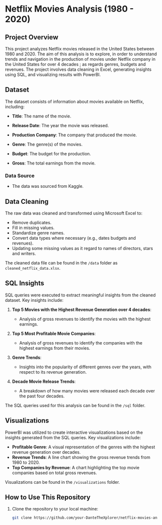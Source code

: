 # Netflix Movies Analysis (1980 - 2020)

## Project Overview
This project analyzes Netflix movies released in the United States between 1980 and 2020. The aim  of this analysis is to explore, in order to understand trends and navigation in the production of movies under Netflix company in the United States for over 4 decades ; as regards genres, budgets and revenues. The project involves data cleaning in Excel, generating insights using SQL, and visualizing results with PowerBI.

## Dataset
The dataset consists of information about movies available on Netflix, including:
- **Title**: The name of the movie.
- **Release Date**: The year the movie was released.
- **Production Company**: The company that produced the movie.
- **Genre**: The genre(s) of the movies.

- **Budget**: The budget for the  production. 

- **Gross**: The total earnings from the movie.

### Data Source
- The data was sourced from Kaggle. 
## Data Cleaning
The raw data was cleaned and transformed using Microsoft Excel to:
- Remove duplicates.
- Fill in missing values.
- Standardize genre names.
- Convert data types where necessary (e.g., dates budgets and revenues).
- Updating some missing values as it regard to names of directors, stars and writers.

The cleaned data file can be found in the `/data` folder as `cleaned_netflix_data.xlsx`.

## SQL Insights
SQL queries were executed to extract meaningful insights from the cleaned dataset. Key insights include:

1. **Top 5 Movies with the Highest Revenue Generation over 4 decades**:
   - Analysis of gross revenues to identify the movies with the highest earnings. 

2. **Top 5 Most Profitable Movie Companies**:
   - Analysis of gross revenues to identify the companies with the highest earnings from their movies.

3. **Genre Trends**:
   - Insights into the popularity of different genres over the years, with respect to its revenue generation. 

4. **Decade Movie Release Trends**:
   - A breakdown of how many movies were released each decade over the past four decades.

The SQL queries used for this analysis can be found in the `/sql` folder.

## Visualizations
PowerBI was utilized to create interactive visualizations based on the insights generated from the SQL queries. Key visualizations include:

- **Profitable Genre**: A visual representation of the genres with the highest revenue generation over decades.
- **Revenue Trends**: A line chart showing the gross revenue trends from 1980 to 2020.
- **Top Companies by Revenue**: A chart highlighting the top movie companies based on total gross revenues.

Visualizations can be found in the `/visualizations` folder.

## How to Use This Repository
1. Clone the repository to your local machine:
   ```bash
   git clone https://github.com/your-DanteTheXplorer/netflix-movies-analysis.git
